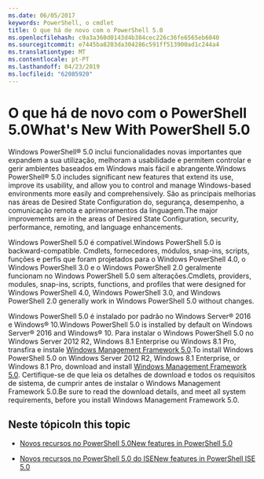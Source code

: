 ```yaml
---
ms.date: 06/05/2017
keywords: PowerShell, o cmdlet
title: O que há de novo com o PowerShell 5.0
ms.openlocfilehash: c9a3a360d0143d4b384cec226c36fe6565eb6040
ms.sourcegitcommit: e7445ba8203da304286c591ff513900ad1c244a4
ms.translationtype: MT
ms.contentlocale: pt-PT
ms.lasthandoff: 04/23/2019
ms.locfileid: "62085920"
---
```

# <a name="whats-new-with-powershell-50"></a><span data-ttu-id="08e9f-103">O que há de novo com o PowerShell 5.0</span><span class="sxs-lookup"><span data-stu-id="08e9f-103">What's New With PowerShell 5.0</span></span>
<span data-ttu-id="08e9f-104">Windows PowerShell® 5.0 inclui funcionalidades novas importantes que expandem a sua utilização, melhoram a usabilidade e permitem controlar e gerir ambientes baseados em Windows mais fácil e abrangente.</span><span class="sxs-lookup"><span data-stu-id="08e9f-104">Windows PowerShell® 5.0 includes significant new features that extend its use, improve its usability, and allow you to control and manage Windows-based environments more easily and comprehensively.</span></span>  <span data-ttu-id="08e9f-105">São as principais melhorias nas áreas de Desired State Configuration do, segurança, desempenho, a comunicação remota e aprimoramentos da linguagem.</span><span class="sxs-lookup"><span data-stu-id="08e9f-105">The major improvements are in the areas of Desired State Configuration, security, performance, remoting, and language enhancements.</span></span>

<span data-ttu-id="08e9f-106">Windows PowerShell 5.0 é compatível.</span><span class="sxs-lookup"><span data-stu-id="08e9f-106">Windows PowerShell 5.0 is backward-compatible.</span></span> <span data-ttu-id="08e9f-107">Cmdlets, fornecedores, módulos, snap-ins, scripts, funções e perfis que foram projetados para o Windows PowerShell 4.0, o Windows PowerShell 3.0 e o Windows PowerShell 2.0 geralmente funcionam no Windows PowerShell 5.0 sem alterações.</span><span class="sxs-lookup"><span data-stu-id="08e9f-107">Cmdlets, providers, modules, snap-ins, scripts, functions, and profiles that were designed for Windows PowerShell 4.0, Windows PowerShell 3.0, and Windows PowerShell 2.0 generally work in Windows PowerShell 5.0 without changes.</span></span>

<span data-ttu-id="08e9f-108">Windows PowerShell 5.0 é instalado por padrão no Windows Server® 2016 e Windows® 10.</span><span class="sxs-lookup"><span data-stu-id="08e9f-108">Windows PowerShell 5.0 is installed by default on Windows Server® 2016 and Windows® 10.</span></span> <span data-ttu-id="08e9f-109">Para instalar o Windows PowerShell 5.0 no Windows Server 2012 R2, Windows 8.1 Enterprise ou Windows 8.1 Pro, transfira e instale [Windows Management Framework 5.0](https://go.microsoft.com/fwlink/?linkid=830436).</span><span class="sxs-lookup"><span data-stu-id="08e9f-109">To install Windows PowerShell 5.0 on Windows Server 2012 R2, Windows 8.1 Enterprise, or Windows 8.1 Pro, download and install [Windows Management Framework 5.0](https://go.microsoft.com/fwlink/?linkid=830436).</span></span> <span data-ttu-id="08e9f-110">Certifique-se de que leia os detalhes de download e todos os requisitos de sistema, de cumprir antes de instalar o Windows Management Framework 5.0.</span><span class="sxs-lookup"><span data-stu-id="08e9f-110">Be sure to read the download details, and meet all system requirements, before you install Windows Management Framework 5.0.</span></span>

## <a name="in-this-topic"></a><span data-ttu-id="08e9f-111">Neste tópico</span><span class="sxs-lookup"><span data-stu-id="08e9f-111">In this topic</span></span>

- [<span data-ttu-id="08e9f-112">Novos recursos no PowerShell 5.0</span><span class="sxs-lookup"><span data-stu-id="08e9f-112">New features in  PowerShell 5.0</span></span>](What-s-New-in-Windows-PowerShell-50.md)

- [<span data-ttu-id="08e9f-113">Novos recursos no PowerShell 5.0 do ISE</span><span class="sxs-lookup"><span data-stu-id="08e9f-113">New features in PowerShell ISE 5.0</span></span>](What-s-New-in-the-PowerShell-50-ISE.md)

<!--
- New features in Windows PowerShell 4.0

- New features in Windows PowerShell 3.0
-->
